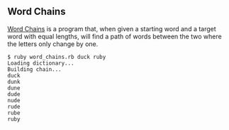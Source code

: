 ## Word Chains

[Word Chains](http://web.archive.org/web/20130215052516/http://rubyquiz.com/quiz44.html) is a program that, when given a starting word and a target word with equal lengths, will find a path of words between the two where the letters only change by one.

```
$ ruby word_chains.rb duck ruby
Loading dictionary...
Building chain...
duck
dunk
dune
dude
nude
rude
rube
ruby
````


